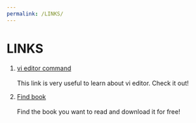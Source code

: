 ```yaml
---
permalink: /LINKS/
---
```


# LINKS
1. [vi editor command](https://www.cs.colostate.edu/helpdocs/vi.html)<br>  
  This link is very useful to learn about vi editor. Check it out!

2. [Find book](https://libgen.is/)<br>  
   Find the book you want to read and download it for free!
